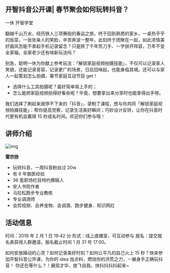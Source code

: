 ## 开智抖音公开课| 春节聚会如何玩转抖音？

一休 开智学堂  

翻越千山万水，经历铁人三项赛般的春运之旅，终于回到熟悉的家乡。一桌热乎乎的饭菜，一张张亲人的笑脸，辛苦奔波一整年，此刻终于团聚在一起，如此浓情美好画风怎能不拿起手机记录留念？只是除了千年剪刀手、一字排开阵容，万年不变全家福，全家老少还有啥新玩法吗？

别急，聪明一休为你献上参考玩法：「解锁家庭视频拍摄技能」，不仅可以记录家人笑貌，还能记录音容，记录更广的场景，日后回味起，也能身临其境。还可以与家人一起策划怎么拍摄，春节家庭互动节目 get！

- 选择什么工具拍摄呢？最好简单易上手的；
- 怎么能把家庭视频拍得好看些呢？毕竟，想要拿出来分享时也能拿得出手呀。

我们选择了刷起来就停不下来的「抖音」，录制了课程，想与你共同「解锁家庭视频拍摄技能」：帮你提高觉察，记录生活美好瞬间；巧妙设计反转，让你在抖音时代更有机会赢得 15 秒成名时间。欢迎你们参与哦！

## 讲师介绍 

![img](https://mmbiz.qpic.cn/mmbiz_jpg/ice5enJHe2TiahosjrzykDu4CSLl3sjoUJOscaeibNibd3hLnQEiaKlZWp2OJeaVA0dgpgAI2CvpMm9c5FXZAOzKbjA/640?wx_fmt=jpeg&wxfrom=5&wx_lazy=1&wx_co=1)

**雷宗扬**

- 玩转抖音，一周抖音粉丝过 20w 
- 有 6 年兽医经验
- 36 氪职场栏目特约撰稿人
- 安人书院作者
- 马拉松跑步专业教练
- 专业调酒师
- 会剪视频、会养宠物、会调酒、跑步健身、知识网红

## 活动信息

时间：2019 年 2 月 1 日 19:42 分
形式：线上直播室，可互动参与
报名：提交报名表获得入群邀请，报名截止时间 1 月 31 号 17:00。

如何安放躁动的心灵？如何记录美好时刻？如何让平凡的自己火上 15 秒？快来参加开智抖音公开课，为你的 idea 加点料，燃烧你的洪荒之力，一展身手正确玩抖音！
你还在等什么？！展现才华、放飞自我，快抖抖抖抖起来~
